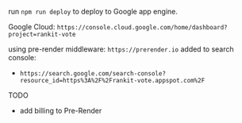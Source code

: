 

run `npm run deploy` to deploy to Google app engine.

Google Cloud: `https://console.cloud.google.com/home/dashboard?project=rankit-vote`

using pre-render middleware: `https://prerender.io`
added to search console: 
- `https://search.google.com/search-console?resource_id=https%3A%2F%2Frankit-vote.appspot.com%2F`


TODO
- add billing to Pre-Render